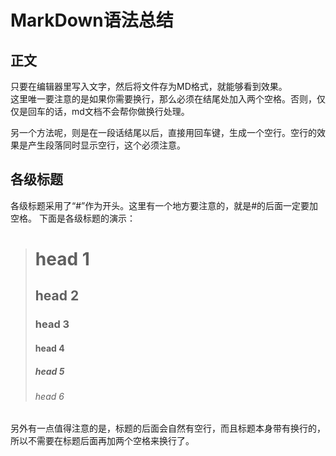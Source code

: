 # MarkDown语法总结

## 正文
只要在编辑器里写入文字，然后将文件存为MD格式，就能够看到效果。  
这里唯一要注意的是如果你需要换行，那么必须在结尾处加入两个空格。否则，仅仅是回车的话，md文档不会帮你做换行处理。

另一个方法呢，则是在一段话结尾以后，直接用回车键，生成一个空行。空行的效果是产生段落同时显示空行，这个必须注意。
## 各级标题

各级标题采用了“#”作为开头。这里有一个地方要注意的，就是#的后面一定要加空格。
下面是各级标题的演示：
> # head 1
> ## head 2
> ### head 3
> #### head 4
> ##### head 5
> ###### head 6
另外有一点值得注意的是，标题的后面会自然有空行，而且标题本身带有换行的，所以不需要在标题后面再加两个空格来换行了。
